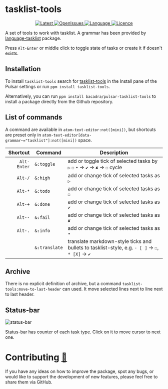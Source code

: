 # tasklist-tools

<p align="center">
  <a href="https://github.com/bacadra/pulsar-tasklist-tools/tags">
  <img src="https://img.shields.io/github/v/tag/bacadra/pulsar-tasklist-tools?style=for-the-badge&label=Latest&color=blue" alt="Latest">
  </a>
  <a href="https://github.com/bacadra/pulsar-tasklist-tools/issues">
  <img src="https://img.shields.io/github/issues-raw/bacadra/pulsar-tasklist-tools?style=for-the-badge&color=blue" alt="OpenIssues">
  </a>
  <a href="https://github.com/bacadra/pulsar-tasklist-tools/blob/master/package.json">
  <img src="https://img.shields.io/github/languages/top/bacadra/pulsar-tasklist-tools?style=for-the-badge&color=blue" alt="Language">
  </a>
  <a href="https://github.com/bacadra/pulsar-tasklist-tools/blob/master/LICENSE">
  <img src="https://img.shields.io/github/license/bacadra/pulsar-tasklist-tools?style=for-the-badge&color=blue" alt="Licence">
  </a>
</p>

A set of tools to work with tasklist. A grammar has been provided by [language-tasklist](https://github.com/bacadra/pulsar-language-tasklist) package.

Press `Alt-Enter` or middle click to toggle state of tasks or create it if doesn't exists.

## Installation

To install `tasklist-tools` search for [tasklist-tools](https://web.pulsar-edit.dev/packages/tasklist-tools) in the Install pane of the Pulsar settings or run `ppm install tasklist-tools`.

Alternatively, you can run `ppm install bacadra/pulsar-tasklist-tools` to install a package directly from the Github repository.

## List of commands

A command are available in `atom-text-editor:not([mini])`, but shortcuts are preset only in `atom-text-editor[data-grammar~="tasklist"]:not([mini])` space.

| Shortcut | Command | Description |
| -: | - | - |
| <div style="white-space:nowrap">`Alt-Enter`</div> | <div style="white-space:nowrap">`&:toggle`</div> | add or toggle tick of selected tasks by `▷` `☐` `•` -> `✔` -> `✘` -> `☐` cycle |
| <div style="white-space:nowrap">`Alt-/`</div> | <div style="white-space:nowrap">`&:high`</div> | add or change tick of selected tasks as `▷` |
| <div style="white-space:nowrap">`Alt-*`</div> | <div style="white-space:nowrap">`&:todo`</div> | add or change tick of selected tasks as `☐` |
| <div style="white-space:nowrap">`Alt-+`</div> | <div style="white-space:nowrap">`&:done`</div> | add or change tick of selected tasks as `✔` |
| <div style="white-space:nowrap">`Alt--`</div> | <div style="white-space:nowrap">`&:fail`</div> | add or change tick of selected tasks as `✘` |
| <div style="white-space:nowrap">`Alt-.`</div> | <div style="white-space:nowrap">`&:info`</div> | add or change tick of selected tasks as `•` |
| | <div style="white-space:nowrap">`&:translate`</div> | translate markdown-style ticks and bullets to tasklist-style, e.g. `- [ ]` -> `☐`, `* [X]` -> `✔` |

## Archive

There is no explicit definition of archive, but a command `tasklist-tools:move-to-last-header` can used. It move selected lines next to line next to last header.

## Status-bar

![status-bar](https://github.com/bacadra/pulsar-tasklist-tools/blob/master/assets/status-bar.png?raw=true)

Status-bar has counter of each task type. Click on it to move cursor to next one.

# Contributing [🍺](https://www.buymeacoffee.com/asiloisad)

If you have any ideas on how to improve the package, spot any bugs, or would like to support the development of new features, please feel free to share them via GitHub.
